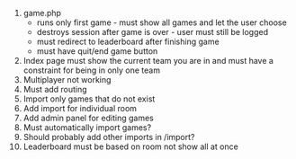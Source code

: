 1. game.php 
   - runs only first game - must show all games and let the user choose
   - destroys session after game is over - user must still be logged
   - must redirect to leaderboard after finishing game 
   - must have quit/end game button
2. Index page must show the current team you are in and must have a constraint for being in only one team
3. Multiplayer not working
4. Must add routing
5. Import only games that do not exist
6. Add import for individual room
7. Add admin panel for editing games
8. Must automatically import games?
9. Should probably add other imports in /import?
10. Leaderboard must be based on room not show all at once